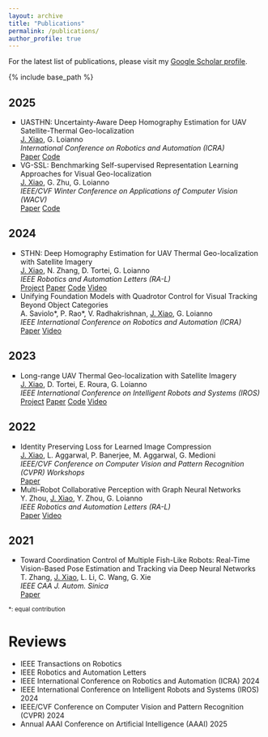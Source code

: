 ```yaml
---
layout: archive
title: "Publications"
permalink: /publications/
author_profile: true
---
```


For the latest list of publications, please visit my <a href="https://scholar.google.com/citations?user=od85DowAAAAJ&hl=en">Google Scholar profile</a>.

{% include base_path %}

## 2025

<ul style="list-style-type:square">

<li>
<div class="title">UASTHN: Uncertainty-Aware Deep Homography Estimation for UAV Satellite-Thermal Geo-localization</div>
<div class="description"><u>J. Xiao</u>, G. Loianno</div>
<div class="description"><em>International Conference on Robotics and Automation (ICRA)</em></div>
<div class="description">
  <a href="https://arxiv.org/pdf/2502.01035.pdf">Paper</a>
  <a href="https://github.com/arplaboratory/UASTHN">Code</a>
</div>
</li>

<li>
<div class="title">VG-SSL: Benchmarking Self-supervised Representation Learning Approaches for Visual Geo-localization</div>
<div class="description"><u>J. Xiao</u>, G. Zhu, G. Loianno</div>
<div class="description"><em>IEEE/CVF Winter Conference on Applications of Computer Vision (WACV)</em></div>
<div class="description">
  <a href="https://arxiv.org/pdf/2308.00090.pdf">Paper</a>
  <a href="https://github.com/arplaboratory/VG-SSL">Code</a>
</div>
</li>

</ul>

## 2024

<ul style="list-style-type:square">

<li>
<div class="title">STHN: Deep Homography Estimation for UAV Thermal Geo-localization with Satellite Imagery</div>
<div class="description"><u>J. Xiao</u>, N. Zhang, D. Tortei, G. Loianno</div>
<div class="description"><em>IEEE Robotics and Automation Letters (RA-L)</em></div>
<div class="description">
  <a href="https://xjh19971.github.io/STHN/">Project</a>
  <a href="https://arxiv.org/pdf/2405.20470.pdf">Paper</a>
  <a href="https://github.com/arplaboratory/STHN">Code</a>
  <a href="https://youtu.be/gHu2oYoTqiI">Video</a>
</div>
</li>

<li>
<div class="title">Unifying Foundation Models with Quadrotor Control for Visual Tracking Beyond Object Categories</div>
<div class="description">A. Saviolo*, P. Rao*, V. Radhakrishnan, <u>J. Xiao</u>, G. Loianno</div>
<div class="description"><em>IEEE International Conference on Robotics and Automation (ICRA)</em></div>
<div class="description">
  <a href="https://arxiv.org/pdf/2310.04781.pdf">Paper</a>
  <a href="https://youtu.be/35sX9C1wUpA">Video</a>
</div>
</li>

</ul>

## 2023

<ul style="list-style-type:square">

<li>
<div class="title">Long-range UAV Thermal Geo-localization with Satellite Imagery</div>
<div class="description"><u>J. Xiao</u>, D. Tortei, E. Roura, G. Loianno</div>
<div class="description"><em>IEEE International Conference on Intelligent Robots and Systems (IROS)</em></div>
<div class="description">
  <a href="https://xjh19971.github.io/STGL/">Project</a>
  <a href="https://arxiv.org/pdf/2306.02994.pdf">Paper</a>
  <a href="https://github.com/arplaboratory/satellite-thermal-geo-localization">Code</a>
  <a href="https://www.youtube.com/watch?v=KVHFcNsK8Bg">Video</a>
</div>
</li>

</ul>

## 2022

<ul style="list-style-type:square">

<li>
<div class="title">Identity Preserving Loss for Learned Image Compression</div>
<div class="description"><u>J. Xiao</u>, L. Aggarwal, P. Banerjee, M. Aggarwal, G. Medioni</div>
<div class="description"><em>IEEE/CVF Conference on Computer Vision and Pattern Recognition (CVPR) Workshops</em></div>
<div class="description">
  <a href="https://arxiv.org/abs/2204.10869.pdf">Paper</a>
</div>
</li>

<li>
<div class="title">Multi-Robot Collaborative Perception with Graph Neural Networks</div>
<div class="description">Y. Zhou, <u>J. Xiao</u>, Y. Zhou, G. Loianno</div>
<div class="description"><em>IEEE Robotics and Automation Letters (RA-L)</em></div>
<div class="description">
  <a href="https://arxiv.org/abs/2201.01760.pdf">Paper</a>
  <a href="https://www.youtube.com/watch?v=2bdhLI3dqo0">Video</a>
</div>
</li>

</ul>

## 2021

<ul style="list-style-type:square">
<li>
<div class="title">Toward Coordination Control of Multiple Fish-Like Robots: Real-Time Vision-Based Pose Estimation and Tracking via Deep Neural Networks</div>
<div class="description">T. Zhang, <u>J. Xiao</u>, L. Li, C. Wang, G. Xie</div>
<div class="description"><em>IEEE CAA J. Autom. Sinica</em></div>
<div class="description">
  <a href="https://ieeexplore.ieee.org/abstract/document/9530612">Paper</a>
</div>
</li>
</ul>
  
<p><small>*: equal contribution</small></p>

# Reviews

<ul>
<li><div class="description">IEEE Transactions on Robotics</div></li>
<li><div class="description">IEEE Robotics and Automation Letters </div></li>
<li><div class="description">IEEE International Conference on Robotics and Automation (ICRA) 2024</div></li>
<li><div class="description">IEEE International Conference on Intelligent Robots and Systems (IROS) 2024</div></li>
<li><div class="description">IEEE/CVF Conference on Computer Vision and Pattern Recognition (CVPR) 2024</div></li>
<li><div class="description">Annual AAAI Conference on Artificial Intelligence (AAAI) 2025</div></li>
</ul>
